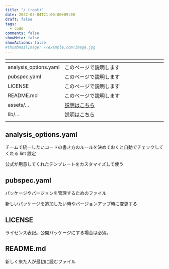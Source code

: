 ```yaml
---
title: "/ (root)"
date: 2022-03-04T21:00:00+09:00
draft: false
tags:
  - code
comments: false
showMeta: false
showActions: false
#thumbnailImage: //example.com/image.jpg
---
```


| <img width="20%"/> | <img width="1000"/> |
| --- | --- |
| analysis_options.yaml | このページで説明します |
| pubspec.yaml | このページで説明します |
| LICENSE | このページで説明します |
| README.md | このページで説明します |
| assets/... | [説明はこちら](../assets/)  |
| lib/... | [説明はこちら](../lib/) |
|||

## analysis_options.yaml

チームで統一したいコードの書き方のルールを決めておくと自動でチェックしてくれる lint 設定

公式が用意してくれたテンプレートをカスタマイズして使う

## pubspec.yaml

パッケージやバージョンを管理するためのファイル

新しいパッケージを追加したい時やバージョンアップ時に変更する

## LICENSE

ライセンス表記。公開パッケージにする場合は必須。

## README.md

新しく来た人が最初に読むファイル
